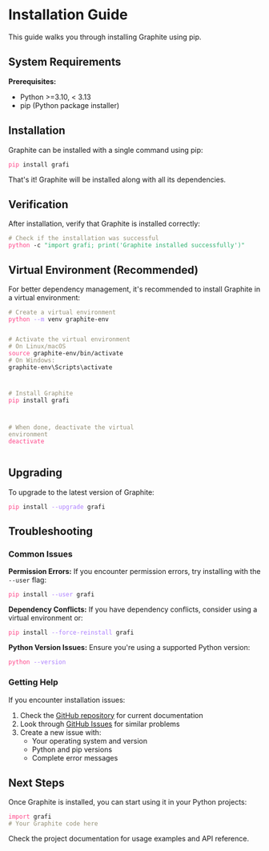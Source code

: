 # Installation Guide

This guide walks you through installing Graphite using pip.

## System Requirements

**Prerequisites:**

- Python >=3.10, < 3.13
- pip (Python package installer)

## Installation

Graphite can be installed with a single command using pip:

<!-- ```bash
pip install grafi
``` -->

<div class="bash"><pre>
<code><span style="color:#FF4689">pip</span> install grafi</code></pre></div>

That's it! Graphite will be installed along with all its dependencies.

## Verification

After installation, verify that Graphite is installed correctly:

<!-- ```bash
# Check if the installation was successful
python -c "import grafi; print('Graphite installed successfully')"
``` -->

<div class="bash"><pre>
<code><span style="color:#959077"># Check if the installation was successful</span>
<span style="color:#FF4689">python</span> -c <span style="color:#2fb170">"import grafi; print('Graphite installed successfully')"</span></code></pre></div>

## Virtual Environment (Recommended)

For better dependency management, it's recommended to install Graphite in a virtual environment:

<!-- ```bash
# Create a virtual environment
python -m venv graphite-env

# Activate the virtual environment
# On Linux/macOS:
source graphite-env/bin/activate
# On Windows:
graphite-env\Scripts\activate

# Install Graphite
pip install grafi

# When done, deactivate the virtual environment
deactivate
``` -->

<div class="bash"><pre>
<code><span style="color:#959077"># Create a virtual environment</span>
<span style="color:#FF4689">python</span> <span style="color:#AE81FF">--m</span> venv graphite-env

<span style="color:#959077"># Activate the virtual environment</span>
<span style="color:#959077"># On Linux/macOS</span>
<span style="color:#FF4689">source</span> graphite-env/bin/activate
<span style="color:#959077"># On Windows:</span>
graphite-env\Scripts\activate

<span style="color:#959077"># Install Graphite</span>
<span style="color:#FF4689">pip</span> install grafi

<span style="color:#959077"># When done, deactivate the virtual environment</span>
<span style="color:#FF4689">deactivate</span></code></pre></div>

## Upgrading

To upgrade to the latest version of Graphite:

<!-- ```bash
pip install --upgrade grafi
``` -->

<div class="bash"><pre>
<code><span style="color:#FF4689">pip</span> install <span style="color:#AE81FF">--upgrade</span> grafi</code></pre></div>

## Troubleshooting

### Common Issues

**Permission Errors:**
If you encounter permission errors, try installing with the `--user` flag:

<!-- ```bash
pip install --user grafi
``` -->

<div class="bash"><pre>
<code><span style="color:#FF4689">pip</span> install <span style="color:#AE81FF">--user</span> grafi</code></pre></div>

**Dependency Conflicts:**
If you have dependency conflicts, consider using a virtual environment or:

<!-- ```bash
pip install --force-reinstall grafi
``` -->

<div class="bash"><pre>
<code><span style="color:#FF4689">pip</span> install <span style="color:#AE81FF">--force-reinstall</span> grafi</code></pre></div>

**Python Version Issues:**
Ensure you're using a supported Python version:

<!-- ```bash
python --version
``` -->

<div class="bash"><pre>
<code><span style="color:#FF4689">python</span> <span style="color:#AE81FF">--version</span></code></pre></div>

### Getting Help

If you encounter installation issues:

1. Check the [GitHub repository](https://github.com/binome-dev/graphite) for current documentation
2. Look through [GitHub Issues](https://github.com/binome-dev/graphite/issues) for similar problems
3. Create a new issue with:
   - Your operating system and version
   - Python and pip versions
   - Complete error messages

## Next Steps

Once Graphite is installed, you can start using it in your Python projects:

<!-- ```python
import grafi
# Your Graphite code here
``` -->
<div class="bash"><pre>
<code><span style="color:#FF4689">import</span> grafi</span>
<span style="color:#959077"># Your Graphite code here</span></code></pre></div>

Check the project documentation for usage examples and API reference.
